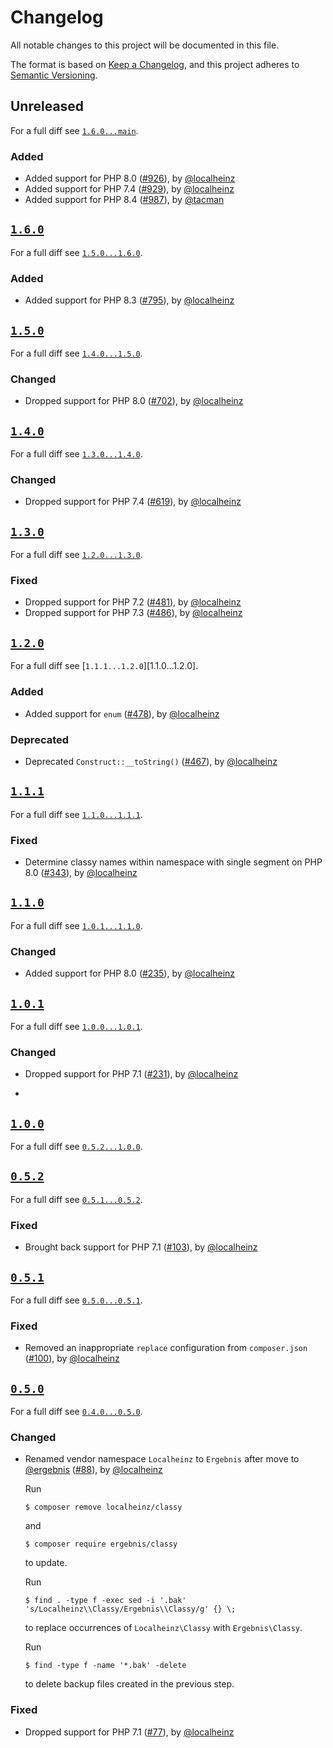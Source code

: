 # Changelog

All notable changes to this project will be documented in this file.

The format is based on [Keep a Changelog](https://keepachangelog.com/en/1.0.0/), and this project adheres to [Semantic Versioning](https://semver.org/spec/v2.0.0.html).

## Unreleased

For a full diff see [`1.6.0...main`][1.6.0...main].

### Added

- Added support for PHP 8.0 ([#926]), by [@localheinz]
- Added support for PHP 7.4 ([#929]), by [@localheinz]
- Added support for PHP 8.4 ([#987]), by [@tacman]

## [`1.6.0`][1.6.0]

For a full diff see [`1.5.0...1.6.0`][1.5.0...1.6.0].

### Added

- Added support for PHP 8.3 ([#795]), by [@localheinz]

## [`1.5.0`][1.5.0]

For a full diff see [`1.4.0...1.5.0`][1.4.0...1.5.0].

### Changed

- Dropped support for PHP 8.0 ([#702]), by [@localheinz]

## [`1.4.0`][1.4.0]

For a full diff see [`1.3.0...1.4.0`][1.3.0...1.4.0].

### Changed

- Dropped support for PHP 7.4 ([#619]), by [@localheinz]

## [`1.3.0`][1.3.0]

For a full diff see [`1.2.0...1.3.0`][1.2.0...1.3.0].

### Fixed

- Dropped support for PHP 7.2 ([#481]), by [@localheinz]
- Dropped support for PHP 7.3 ([#486]), by [@localheinz]

## [`1.2.0`][1.2.0]

For a full diff see [`1.1.1...1.2.0`][1.1.0...1.2.0].

### Added

- Added support for `enum` ([#478]), by [@localheinz]

### Deprecated

- Deprecated `Construct::__toString()` ([#467]), by [@localheinz]

## [`1.1.1`][1.1.1]

For a full diff see [`1.1.0...1.1.1`][1.1.0...1.1.1].

### Fixed

- Determine classy names within namespace with single segment on PHP 8.0 ([#343]), by [@localheinz]

## [`1.1.0`][1.1.0]

For a full diff see [`1.0.1...1.1.0`][1.0.1...1.1.0].

### Changed

- Added support for PHP 8.0 ([#235]), by [@localheinz]

## [`1.0.1`][1.0.1]

For a full diff see [`1.0.0...1.0.1`][1.0.0...1.0.1].

### Changed

- Dropped support for PHP 7.1 ([#231]), by [@localheinz]
*
## [`1.0.0`][1.0.0]

For a full diff see [`0.5.2...1.0.0`][0.5.2...1.0.0].

## [`0.5.2`][0.5.2]

For a full diff see [`0.5.1...0.5.2`][0.5.1...0.5.2].

### Fixed

- Brought back support for PHP 7.1 ([#103]), by [@localheinz]

## [`0.5.1`][0.5.1]

For a full diff see [`0.5.0...0.5.1`][0.5.0...0.5.1].

### Fixed

- Removed an inappropriate `replace` configuration from `composer.json` ([#100]), by [@localheinz]

## [`0.5.0`][0.5.0]

For a full diff see [`0.4.0...0.5.0`][0.4.0...0.5.0].

### Changed

- Renamed vendor namespace `Localheinz` to `Ergebnis` after move to [@ergebnis] ([#88]), by [@localheinz]

  Run

  ```
  $ composer remove localheinz/classy
  ```

  and

  ```
  $ composer require ergebnis/classy
  ```

  to update.

  Run

  ```
  $ find . -type f -exec sed -i '.bak' 's/Localheinz\\Classy/Ergebnis\\Classy/g' {} \;
  ```

  to replace occurrences of `Localheinz\Classy` with `Ergebnis\Classy`.

  Run

  ```
  $ find -type f -name '*.bak' -delete
  ```

  to delete backup files created in the previous step.

### Fixed

- Dropped support for PHP 7.1 ([#77]), by [@localheinz]

[0.5.0]: https://github.com/localheinz/ergebnis/classy/releases/tag/0.5.0
[0.5.1]: https://github.com/localheinz/ergebnis/classy/releases/tag/0.5.1
[0.5.2]: https://github.com/localheinz/ergebnis/classy/releases/tag/0.5.2
[1.0.0]: https://github.com/localheinz/ergebnis/classy/releases/tag/1.0.0
[1.0.1]: https://github.com/localheinz/ergebnis/classy/releases/tag/1.0.1
[1.1.0]: https://github.com/localheinz/ergebnis/classy/releases/tag/1.1.0
[1.1.1]: https://github.com/localheinz/ergebnis/classy/releases/tag/1.1.1
[1.2.0]: https://github.com/localheinz/ergebnis/classy/releases/tag/1.2.0
[1.3.0]: https://github.com/localheinz/ergebnis/classy/releases/tag/1.3.0
[1.4.0]: https://github.com/localheinz/ergebnis/classy/releases/tag/1.4.0
[1.5.0]: https://github.com/localheinz/ergebnis/classy/releases/tag/1.5.0
[1.6.0]: https://github.com/localheinz/ergebnis/classy/releases/tag/1.6.0

[0.4.0...0.5.0]: https://github.com/ergebnis/classy/compare/0.4.0...0.5.0
[0.5.0...0.5.1]: https://github.com/ergebnis/classy/compare/0.5.0...0.5.1
[0.5.1...0.5.2]: https://github.com/ergebnis/classy/compare/0.5.1...0.5.2
[0.5.2...1.0.0]: https://github.com/ergebnis/classy/compare/0.5.2...1.0.0
[1.0.0...1.0.1]: https://github.com/ergebnis/classy/compare/1.0.0...1.0.1
[1.0.1...1.1.0]: https://github.com/ergebnis/classy/compare/1.0.1...1.1.0
[1.1.0...1.1.1]: https://github.com/ergebnis/classy/compare/1.1.0...1.1.1
[1.1.1...1.2.0]: https://github.com/ergebnis/classy/compare/1.1.1...1.2.0
[1.2.0...1.3.0]: https://github.com/ergebnis/classy/compare/1.2.0...1.3.0
[1.3.0...1.4.0]: https://github.com/ergebnis/classy/compare/1.3.0...1.4.0
[1.4.0...1.5.0]: https://github.com/ergebnis/classy/compare/1.4.0...1.5.0
[1.5.0...1.6.0]: https://github.com/ergebnis/classy/compare/1.5.0...1.6.0
[1.6.0...main]: https://github.com/ergebnis/classy/compare/1.6.0...main

[#77]: https://github.com/ergebnis/classy/pull/77
[#88]: https://github.com/ergebnis/classy/pull/88
[#100]: https://github.com/ergebnis/classy/pull/100
[#103]: https://github.com/ergebnis/classy/pull/103
[#231]: https://github.com/ergebnis/classy/pull/231
[#235]: https://github.com/ergebnis/classy/pull/235
[#343]: https://github.com/ergebnis/classy/pull/343
[#467]: https://github.com/ergebnis/classy/pull/467
[#478]: https://github.com/ergebnis/classy/pull/478
[#481]: https://github.com/ergebnis/classy/pull/481
[#486]: https://github.com/ergebnis/classy/pull/486
[#619]: https://github.com/ergebnis/classy/pull/619
[#702]: https://github.com/ergebnis/classy/pull/702
[#795]: https://github.com/ergebnis/classy/pull/795
[#926]: https://github.com/ergebnis/classy/pull/926
[#929]: https://github.com/ergebnis/classy/pull/929
[#930]: https://github.com/ergebnis/classy/pull/930
[#987]: https://github.com/ergebnis/classy/pull/987

[@ergebnis]: https://github.com/ergebnis
[@localheinz]: https://github.com/localheinz
[@tacman]: https://github.com/tacman
